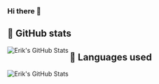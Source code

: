 ### Hi there 👋

## :pencil: GitHub stats

<img align="left" src="https://github-readme-stats-alpha-ivory.vercel.app/api?username=ejmudrak&show_icons=true&hide_border=true&theme=vue-dark&count_private=true" alt="Erik's GitHub Stats" />

## :art: Languages used

<img align="left" src="https://github-readme-stats-alpha-ivory.vercel.app/api/top-langs/?username=ejmudrak&theme=vue-dark" alt="Erik's GitHub Stats" />


<!--
**ejmudrak/ejmudrak** is a ✨ _special_ ✨ repository because its `README.md` (this file) appears on your GitHub profile.

Here are some ideas to get you started:

- 🔭 I’m currently working on ...
- 🌱 I’m currently learning ...
- 👯 I’m looking to collaborate on ...
- 🤔 I’m looking for help with ...
- 💬 Ask me about ...
- 📫 How to reach me: ...
- 😄 Pronouns: ...
- ⚡ Fun fact: ...
-->
